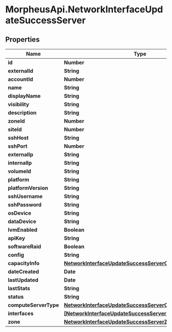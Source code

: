 # MorpheusApi.NetworkInterfaceUpdateSuccessServer

## Properties

Name | Type | Description | Notes
------------ | ------------- | ------------- | -------------
**id** | **Number** |  | [optional] 
**externalId** | **String** |  | [optional] 
**accountId** | **Number** |  | [optional] 
**name** | **String** |  | [optional] 
**displayName** | **String** |  | [optional] 
**visibility** | **String** |  | [optional] 
**description** | **String** |  | [optional] 
**zoneId** | **Number** |  | [optional] 
**siteId** | **Number** |  | [optional] 
**sshHost** | **String** |  | [optional] 
**sshPort** | **Number** |  | [optional] 
**externalIp** | **String** |  | [optional] 
**internalIp** | **String** |  | [optional] 
**volumeId** | **String** |  | [optional] 
**platform** | **String** |  | [optional] 
**platformVersion** | **String** |  | [optional] 
**sshUsername** | **String** |  | [optional] 
**sshPassword** | **String** |  | [optional] 
**osDevice** | **String** |  | [optional] 
**dataDevice** | **String** |  | [optional] 
**lvmEnabled** | **Boolean** |  | [optional] 
**apiKey** | **String** |  | [optional] 
**softwareRaid** | **Boolean** |  | [optional] 
**config** | **String** |  | [optional] 
**capacityInfo** | [**NetworkInterfaceUpdateSuccessServerCapacityInfo**](NetworkInterfaceUpdateSuccessServerCapacityInfo.md) |  | [optional] 
**dateCreated** | **Date** |  | [optional] 
**lastUpdated** | **Date** |  | [optional] 
**lastStats** | **String** |  | [optional] 
**status** | **String** |  | [optional] 
**computeServerType** | [**NetworkInterfaceUpdateSuccessServerComputeServerType**](NetworkInterfaceUpdateSuccessServerComputeServerType.md) |  | [optional] 
**interfaces** | [**[NetworkInterfaceUpdateSuccessServerInterfaces]**](NetworkInterfaceUpdateSuccessServerInterfaces.md) |  | [optional] 
**zone** | [**NetworkInterfaceUpdateSuccessServerZone**](NetworkInterfaceUpdateSuccessServerZone.md) |  | [optional] 


